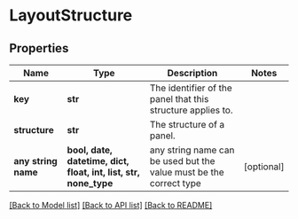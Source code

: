 # LayoutStructure


## Properties
Name | Type | Description | Notes
------------ | ------------- | ------------- | -------------
**key** | **str** | The identifier of the panel that this structure applies to. | 
**structure** | **str** | The structure of a panel. | 
**any string name** | **bool, date, datetime, dict, float, int, list, str, none_type** | any string name can be used but the value must be the correct type | [optional]

[[Back to Model list]](../README.md#documentation-for-models) [[Back to API list]](../README.md#documentation-for-api-endpoints) [[Back to README]](../README.md)


